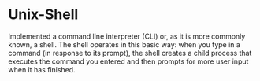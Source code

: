 # Unix-Shell

Implemented a command line interpreter (CLI) or, as it is more commonly known, a shell. The shell operates in this basic way: when you type in a command (in response to its prompt), the shell creates a child process that executes the command you entered and then prompts for more user input when it has finished.

